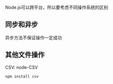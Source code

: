 Node.js可以跨平台，所以要考虑不同操作系统的区别

## 同步和异步
异步方法不保证操作一定成功

## 其他文件操作
CSV: node-CSV
```shell
npm install csv
```

